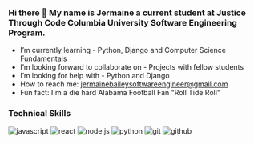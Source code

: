 ### Hi there 👋 My name is Jermaine a current student at Justice Through Code Columbia University Software Engineering Program.



- I’m currently learning - Python, Django and Computer Science Fundamentals
- I’m looking forward to collaborate on - Projects with fellow students
- I’m looking for help with - Python and Django
- How to reach me: jermainebaileysoftwareengineer@gmail.com
- Fun fact: I'm a die hard Alabama Football Fan "Roll Tide Roll"

### Technical Skills
![javascript](https://img.shields.io/badge/Javascript-000000?style=for-the-badge&logo=Javascript&logoColor=#F7DF1E)
![react](https://img.shields.io/badge/React-000000?style=for-the-badge&logo=React&logoColor=#61DAFB) 
![node.js](https://img.shields.io/badge/node.js-000000?style=for-the-badge&logo=Node.js&logoColor=#339933) 
![python](https://img.shields.io/badge/Python-000000?style=for-the-badge&logo=Python&logoColor=#3776AB)
![git](https://img.shields.io/badge/Git-000000?style=for-the-badge&logo=Git&logoColor=#F05032)
![github](https://img.shields.io/badge/Github-000000?style=for-the-badge&logo=Github&logoColor=#181717)


